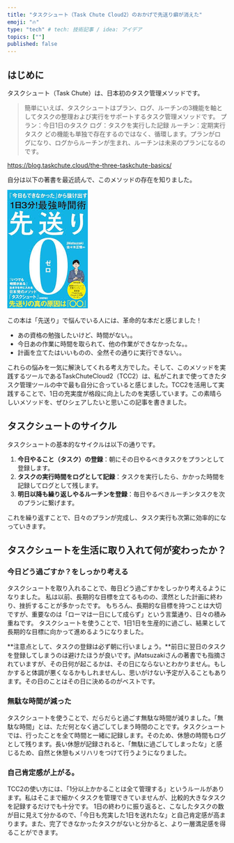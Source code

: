 ```yaml
---
title: "タスクシュート（Task Chute Cloud2）のおかげで先送り癖が消えた"
emoji: "🔥"
type: "tech" # tech: 技術記事 / idea: アイデア
topics: [""]
published: false
---
```


## はじめに
タスクシュート（Task Chute）は、日本初のタスク管理メソッドです。

> 簡単にいえば、タスクシュートはプラン、ログ、ルーチンの3機能を軸としてタスクの整理および実行をサポートするタスク管理メソッドです。
プラン：今日1日のタスク
ログ：タスクを実行した記録
ルーチン：定期実行タスク
どの機能も単独で存在するのではなく、循環します。プランがログになり、ログからルーチンが生まれ、ルーチンは未来のプランになるのです。

https://blog.taskchute.cloud/the-three-taskchute-basics/

自分は以下の著書を最近読んで、このメソッドの存在を知りました。

![先送り0](/images/sakiokuri0.jpeg)

この本は「先送り」で悩んでいる人には、革命的な本だと感じました！

- あの資格の勉強したいけど、時間がない。。
- 今日あの作業に時間を取られて、他の作業ができなかったな。。
- 計画を立てたはいいものの、全然その通りに実行できない。。

これらの悩みを一気に解決してくれる考え方でした。そして、このメソッドを実践するツールであるTaskChuteCloud2（TCC2）は、私がこれまで使ってきたタスク管理ツールの中で最も自分に合っていると感じました。TCC2を活用して実践することで、1日の充実度が格段に向上したのを実感しています。この素晴らしいメソッドを、ぜひシェアしたいと思いこの記事を書きました。

## タスクシュートのサイクル

タスクシュートの基本的なサイクルは以下の通りです。

1. **今日やること（タスク）の登録**：朝にその日やるべきタスクをプランとして登録します。
2. **タスクの実行時間をログとして記録**：タスクを実行したら、かかった時間を記録してログとして残します。
3. **明日以降も繰り返しやるルーチンを登録**：毎日やるべきルーチンタスクを次のプランに繋げます。


これを繰り返すことで、日々のプランが完成し、タスク実行も次第に効率的になっていきます。

## タスクシュートを生活に取り入れて何が変わったか？

### 今日どう過ごすか？をしっかり考える
タスクシュートを取り入れることで、毎日どう過ごすかをしっかり考えるようになりました。
私は以前、長期的な目標を立てるものの、漠然とした計画に終わり、挫折することが多かったです。
もちろん、長期的な目標を持つことは大切ですが、重要なのは「ローマは一日にして成らず」という言葉通り、日々の積み重ねです。
タスクシュートを使うことで、1日1日を生産的に過ごし、結果として長期的な目標に向かって進めるようになりました。

**注意点として、タスクの登録は必ず朝に行いましょう。**前日に翌日のタスクを登録してしまうのは避けたほうが良いです。jMatsuzakiさんの著書でも指摘されていますが、その日何が起こるかは、その日にならないとわかりません。もしかすると体調が悪くなるかもしれませんし、思いがけない予定が入ることもあります。その日のことはその日に決めるのがベストです。

### 無駄な時間が減った
タスクシュートを使うことで、だらだらと過ごす無駄な時間が減りました。「無駄な時間」とは、ただ何となく過ごしてしまう時間のことです。タスクシュートでは、行ったことを全て時間と一緒に記録します。そのため、休憩の時間もログとして残ります。長い休憩が記録されると、「無駄に過ごしてしまったな」と感じるため、自然と休憩もメリハリをつけて行うようになりました。

### 自己肯定感が上がる。
TCC2の使い方には、「1分以上かかることは全て管理する」というルールがあります。私はそこまで細かくタスクを管理できていませんが、比較的大きなタスクを記録するだけでも十分です。
1日の終わりに振り返ると、こなしたタスクの数が目に見えて分かるので、「今日も充実した1日を送れたな」と自己肯定感が高まります。また、完了できなかったタスクがないと分かると、より一層満足感を得ることができます。
